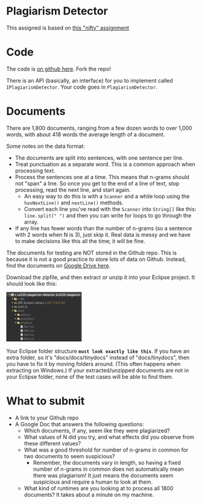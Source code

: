Plagiarism Detector
==

This assigned is based on [this "nifty" assignment](http://nifty.stanford.edu/2008/franke-catch-plagiarists/)

Code
===
The code is [on github here](https://github.com/jspacco/cs220-plagiarism-detector). Fork the repo!

There is an API (basically, an interface) for you to implement called `IPlagiarismDetector`. Your code goes in `PlagiarismDetector`.

Documents
===
There are 1,800 documents, ranging from a few dozen words to over 1,000 words, with about 418 words the average length of a document.

Some notes on the data format:
* The documents are split into sentences, with one sentence per line.
* Treat punctuation as a separate word. This is a common approach when processing text.
* Process the sentences one at a time. This means that n-grams should not "span" a line. So once you get to the end of a line of text, stop processing, read the next line, and start again.
    * An easy way to do this is with a `Scanner` and a while loop using the `hasNextLine()` and `nextLine()` methods.
    * Convert each line you've read with the `Scanner` into `String[]` like this: `line.split(" ")` and then you can write for loops to go through the array.
* If any line has fewer words than the number of n-grams (so a sentence with 2 words when N is 3), just skip it. Real data is messy and we have to make decisions like this all the time; it will be fine.

The documents for testing are NOT stored in the Github repo. This is because it is not a good practice to store lots of data on Github. Instead, find the documents on [Google Drive here](https://drive.google.com/file/d/10AM2DyjpUpodCfFYzxNS5NIqx1D95eGB/view?usp=sharing).

Download the zipfile, and then extract or unzip it into your Eclipse project. It should look like this:

<img src="pd.png" alt="Eclipse project file structure" style="width:200px;"/>

Your Eclipse folder structure **`must look exactly like this`**. If you have an extra folder, so it's "docs/docs/tinydocs" instead of "docs/tinydocs", then you have to fix it by moving folders around. (This often happens when extracting on Windows.) If your extracted/unzipped documents are not in your Eclipse folder, none of the test cases will be able to find them.



What to submit
===
* A link to your Github repo
* A Google Doc that answers the following questions:
    * Which documents, if any, seem like they were plagiarized?
    * What values of N did you try, and what effects did you observe from these different values?
    * What was a good threshold for number of n-grams in common for two documents to seem suspicious?
        * Remember, the documents vary in length, so having a fixed number of n-grams in common does not automatically mean there was plagiarism! It just means the documents seem suspicious and require a human to look at them.
    * What kind of runtimes are you looking at to process all 1800 documents? It takes about a minute on my machine.
